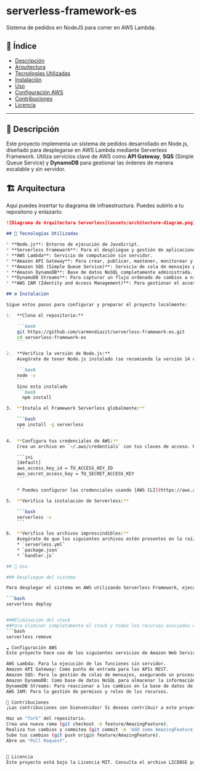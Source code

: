 # serverless-framework-es


Sistema de pedidos en NodeJS para correr en AWS Lambda.

## 📄 Índice

- [Descripción](#descripción)
- [Arquitectura](#arquitectura) 
- [Tecnologías Utilizadas](#tecnologías-utilizadas)
- [Instalación](#instalación)
- [Uso](#uso)
- [Configuración AWS](#configuración-aws)
- [Contribuciones](#contribuciones)
- [Licencia](#licencia)

---

## 📝 Descripción

Este proyecto implementa un sistema de pedidos desarrollado en Node.js, diseñado para desplegarse en AWS Lambda mediante Serverless Framework. Utiliza servicios clave de AWS como **API Gateway**, **SQS** (Simple Queue Service) y **DynamoDB** para gestionar las órdenes de manera escalable y sin servidor.

## 🏗️ Arquitectura

Aquí puedes insertar tu diagrama de infraestructura. Puedes subirlo a tu repositorio y enlazarlo:

```markdown
![Diagrama de Arquitectura Serverless](assets/architecture-diagram.png)

## 🚀 Tecnologías Utilizadas

* **Node.js**: Entorno de ejecución de JavaScript.
* **Serverless Framework**: Para el despliegue y gestión de aplicaciones sin servidor.
* **AWS Lambda**: Servicio de computación sin servidor.
* **Amazon API Gateway**: Para crear, publicar, mantener, monitorear y asegurar APIs a cualquier escala.
* **Amazon SQS (Simple Queue Service)**: Servicio de cola de mensajes para desacoplar componentes de aplicaciones.
* **Amazon DynamoDB**: Base de datos NoSQL completamente administrada.
* **DynamoDB Streams**: Para capturar un flujo ordenado de cambios a nivel de elemento en una tabla de DynamoDB.
* **AWS IAM (Identity and Access Management)**: Para gestionar el acceso a los servicios y recursos de AWS.

## ⚙️ Instalación

Sigue estos pasos para configurar y preparar el proyecto localmente:

1.  **Clona el repositorio:**

    ```bash
    git https://github.com/carmendiazit/serverless-framework-es.git
    cd serverless-framework-es
    ```

2.  **Verifica la versión de Node.js:**
    Asegúrate de tener Node.js instalado (se recomienda la versión 14 o superior):

    ```bash
    node -v
    ```
    Sino esta instalado 
    ```bash 
      npm install 

3.  **Instala el Framework Serverless globalmente:**

    ```bash
    npm install -g serverless
    ```

4.  **Configura tus credenciales de AWS:**
    Crea un archivo en `~/.aws/credentials` con tus claves de acceso. Reemplaza `TU_ACCESS_KEY_ID` y `TU_SECRET_ACCESS_KEY` con tus credenciales de AWS:

    ```ini
    [default]
    aws_access_key_id = TU_ACCESS_KEY_ID
    aws_secret_access_key = TU_SECRET_ACCESS_KEY
    ```

    * Puedes configurar las credenciales usando [AWS CLI](https://aws.amazon.com/cli/).*

5.  **Verifica la instalación de Serverless:**

    ```bash
    serverless -v
    ```

6.  **Verifica los archivos imprescindibles:**
    Asegúrate de que los siguientes archivos estén presentes en la raíz del repositorio:
    * `serverless.yml`
    * `package.json`
    * `handler.js`

## 🚀 Uso

### Despliegue del sistema

Para desplegar el sistema en AWS utilizando Serverless Framework, ejecuta el siguiente comando desde la raíz del proyecto:

```bash
serverless deploy


###Eliminación del stack
##Para eliminar completamente el stack y todos los recursos asociados de AWS:
```bash
serverless remove

☁️ Configuración AWS
Este proyecto hace uso de los siguientes servicios de Amazon Web Services:

AWS Lambda: Para la ejecución de las funciones sin servidor.
Amazon API Gateway: Como punto de entrada para las APIs REST.
Amazon SQS: Para la gestión de colas de mensajes, asegurando un procesamiento asíncrono y resiliente.
Amazon DynamoDB: Como base de datos NoSQL para almacenar la información de los pedidos.
DynamoDB Streams: Para reaccionar a los cambios en la base de datos de DynamoDB.
AWS IAM: Para la gestión de permisos y roles de los recursos.

🤝 Contribuciones
¡Las contribuciones son bienvenidas! Si deseas contribuir a este proyecto, por favor:

Haz un "fork" del repositorio.
Crea una nueva rama (git checkout -b feature/AmazingFeature).
Realiza tus cambios y commitea (git commit -m 'Add some AmazingFeature').
Sube tus cambios (git push origin feature/AmazingFeature).
Abre un "Pull Request".


📄 Licencia
Este proyecto está bajo la Licencia MIT. Consulta el archivo LICENSE para más detalles.

